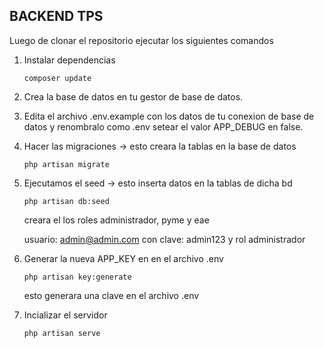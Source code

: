 



## BACKEND TPS

Luego de clonar el repositorio ejecutar los siguientes comandos 

1) Instalar dependencias
     
       composer update
     
3) Crea la base de datos en tu gestor de base de datos.

4) Edita el archivo .env.example con los datos de tu conexion de base de datos y renombralo como .env setear el valor APP_DEBUG en false.

5) Hacer las migraciones -> esto creara la tablas en la base de datos
     
       php artisan migrate
     
6) Ejecutamos el seed -> esto inserta datos en la tablas de dicha bd
   
       php artisan db:seed
   
   creara el los roles administrador, pyme y eae
   
   usuario: admin@admin.com con clave: admin123 y rol administrador
   
7)  Generar la nueva APP_KEY en en el archivo .env
   
        php artisan key:generate 
   
      esto generara una clave en el archivo .env 
 
8) Incializar el servidor

       php artisan serve
   

